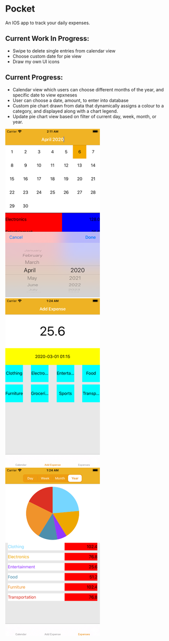 # Pocket

An IOS app to track your daily expenses.


## Current Work In Progress:

- Swipe to delete single entries from calendar view
- Choose custom date for pie view
- Draw my own UI icons 


## Current Progress: 

- Calendar view which users can choose different months of the year, and specific date to view epxneses
- User can choose a date, amount, to enter into database
- Custom pie chart drawn from data that dynamically assigns a colour to a category, and displayed along with a chart legend.
- Update pie chart view based on filter of current day, week, month, or year.



<img src="/MarkdownImages/Calendar.png" width="300"/>
<img src="/MarkdownImages/AddExpenses.png" width="300"/>
<img src="/MarkdownImages/Expenses.png" width="300"/>
